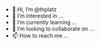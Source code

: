 - 👋 Hi, I’m @thplatz
- 👀 I’m interested in ...
- 🌱 I’m currently learning ...
- 💞️ I’m looking to collaborate on ...
- 📫 How to reach me ...

<!---
thplatz/thplatz is a ✨ special ✨ repository because its `README.md` (this file) appears on your GitHub profile.
You can click the Preview link to take a look at your changes.
--->
